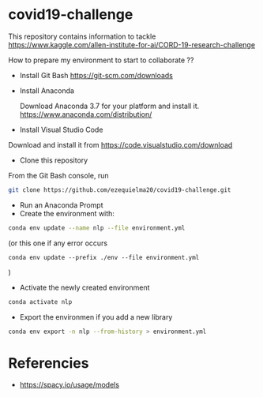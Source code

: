 # covid19-challenge

This repository contains information to tackle https://www.kaggle.com/allen-institute-for-ai/CORD-19-research-challenge

How to prepare my environment to start to collaborate ??

* Install Git Bash
  https://git-scm.com/downloads
  
* Install Anaconda

  Download Anaconda 3.7 for your platform and install it.
  https://www.anaconda.com/distribution/
 
 * Install Visual Studio Code
 
  Download and install it from https://code.visualstudio.com/download
  
 * Clone this repository
 
  From the Git Bash console, run
  
 ```bash
 git clone https://github.com/ezequielma20/covid19-challenge.git
 ```
 
 * Run an Anaconda Prompt
 * Create the environment with:
 
 ```bash 
 conda env update --name nlp --file environment.yml
 ```

 (or this one if any error occurs
 
 ```
 conda env update --prefix ./env --file environment.yml 
 ```

 )
 
  * Activate the newly created environment
  ```bash
  conda activate nlp
  ```
  
  * Export the environmen if you add a new library
  ```bash
  conda env export -n nlp --from-history > environment.yml
  ```
  
# Referencies

* https://spacy.io/usage/models
